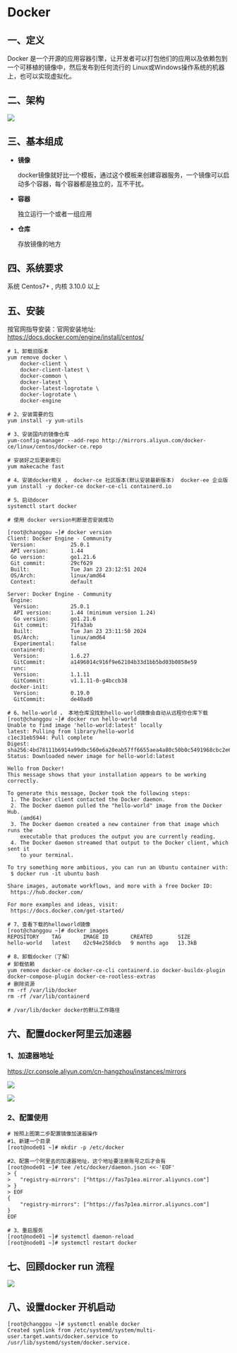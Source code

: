 # Docker

## 一、定义

Docker 是一个开源的应用容器引擎，让开发者可以打包他们的应用以及依赖包到一个可移植的镜像中，然后发布到任何流行的 Linux或Windows操作系统的机器上，也可以实现虚拟化。

## 二、架构

![](./doc/01.png)

## 三、基本组成

+ **镜像**

  docker镜像就好比一个模板，通过这个模板来创建容器服务，一个镜像可以启动多个容器，每个容器都是独立的，互不干扰。

+ **容器**

  独立运行一个或者一组应用

+ **仓库**

  存放镜像的地方

## 四、系统要求

系统 Centos7+ ,  内核 3.10.0 以上

## 五、安装

按官网指导安装：官网安装地址: https://docs.docker.com/engine/install/centos/

```shell
# 1、卸载旧版本
yum remove docker \
    docker-client \
    docker-client-latest \
    docker-common \
    docker-latest \
    docker-latest-logrotate \
    docker-logrotate \
    docker-engine

# 2、安装需要的包
yum install -y yum-utils

# 3、安装国内的镜像仓库
yum-config-manager --add-repo http://mirrors.aliyun.com/docker-ce/linux/centos/docker-ce.repo

# 安装好之后更新索引
yum makecache fast

# 4、安装docker相关 ， docker-ce 社区版本(默认安装最新版本)  docker-ee 企业版
yum install -y docker-ce docker-ce-cli containerd.io

# 5、启动docer
systemctl start docker

# 使用 docker version判断是否安装成功

[root@changgou ~]# docker version
Client: Docker Engine - Community
 Version:           25.0.1
 API version:       1.44
 Go version:        go1.21.6
 Git commit:        29cf629
 Built:             Tue Jan 23 23:12:51 2024
 OS/Arch:           linux/amd64
 Context:           default

Server: Docker Engine - Community
 Engine:
  Version:          25.0.1
  API version:      1.44 (minimum version 1.24)
  Go version:       go1.21.6
  Git commit:       71fa3ab
  Built:            Tue Jan 23 23:11:50 2024
  OS/Arch:          linux/amd64
  Experimental:     false
 containerd:
  Version:          1.6.27
  GitCommit:        a1496014c916f9e62104b33d1bb5bd03b0858e59
 runc:
  Version:          1.1.11
  GitCommit:        v1.1.11-0-g4bccb38
 docker-init:
  Version:          0.19.0
  GitCommit:        de40ad0
  
# 6、hello-world ， 本地仓库没找到hello-world镜像会自动从远程你仓库下载
[root@changgou ~]# docker run hello-world
Unable to find image 'hello-world:latest' locally
latest: Pulling from library/hello-world
c1ec31eb5944: Pull complete 
Digest: sha256:4bd78111b6914a99dbc560e6a20eab57ff6655aea4a80c50b0c5491968cbc2e6
Status: Downloaded newer image for hello-world:latest

Hello from Docker!
This message shows that your installation appears to be working correctly.

To generate this message, Docker took the following steps:
 1. The Docker client contacted the Docker daemon.
 2. The Docker daemon pulled the "hello-world" image from the Docker Hub.
    (amd64)
 3. The Docker daemon created a new container from that image which runs the
    executable that produces the output you are currently reading.
 4. The Docker daemon streamed that output to the Docker client, which sent it
    to your terminal.

To try something more ambitious, you can run an Ubuntu container with:
 $ docker run -it ubuntu bash

Share images, automate workflows, and more with a free Docker ID:
 https://hub.docker.com/

For more examples and ideas, visit:
 https://docs.docker.com/get-started/
 
# 7、查看下载的helloworld镜像
[root@changgou ~]# docker images
REPOSITORY    TAG       IMAGE ID       CREATED        SIZE
hello-world   latest    d2c94e258dcb   9 months ago   13.3kB

# 8、卸载docker（了解）
# 卸载依赖
yum remove docker-ce docker-ce-cli containerd.io docker-buildx-plugin docker-compose-plugin docker-ce-rootless-extras
# 删除资源
rm -rf /var/lib/docker
rm -rf /var/lib/containerd

# /var/lib/docker docker的默认工作路径
```

## 六、配置docker阿里云加速器

### 1、加速器地址

https://cr.console.aliyun.com/cn-hangzhou/instances/mirrors

![](./doc/02.png)

![](./doc/03.png)

### 2、配置使用

```shell
# 按照上图第二步配置镜像加速器操作
#1、新建一个目录
[root@node01 ~]# mkdir -p /etc/docker

#2、配置一个阿里去的加速器地址，这个地址要注册账号之后才会有
[root@node01 ~]# tee /etc/docker/daemon.json <<-'EOF'
> {
>   "registry-mirrors": ["https://fas7p1ea.mirror.aliyuncs.com"]
> }
> EOF
{
    "registry-mirrors": ["https://fas7p1ea.mirror.aliyuncs.com"]
}
EOF

# 3、重启服务
[root@node01 ~]# systemctl daemon-reload
[root@node01 ~]# systemctl restart docker
```

## 七、回顾docker run 流程

![](./doc/04.png)

## 八、设置docker 开机启动

```shell
[root@changgou ~]# systemctl enable docker
Created symlink from /etc/systemd/system/multi-user.target.wants/docker.service to /usr/lib/systemd/system/docker.service.
```

